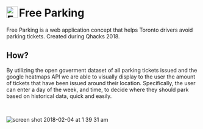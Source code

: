 # Free Parking <img align="left" width="30" alt="Free Parking" src="https://user-images.githubusercontent.com/12948431/35780165-a3bb4f0e-09a5-11e8-8501-d8aaa014f3e6.png">

Free Parking is a web application concept that helps Toronto drivers avoid parking tickets. Created during Qhacks 2018.

## How?

By utilizing the open goverment dataset of all parking tickets issued and the google heatmaps API we are able to visually display to the user the amount of tickets that have been issued around their location. Specifically, the user can enter a day of the week, and time, to decide where they should park based on historical data, quick and easily.

&nbsp;

![screen shot 2018-02-04 at 1 39 31 am](https://user-images.githubusercontent.com/12948431/35774947-4eaa0ed2-094c-11e8-9f4e-9262507329fd.png)
